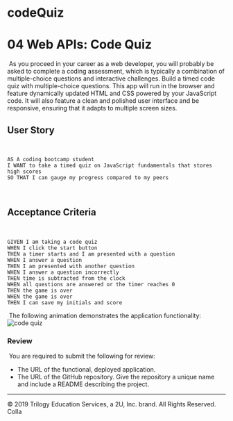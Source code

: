 # codeQuiz
# 04 Web APIs: Code Quiz
​
As you proceed in your career as a web developer, you will probably be asked to complete a coding assessment, which is typically a combination of multiple-choice questions and interactive challenges. Build a timed code quiz with multiple-choice questions. This app will run in the browser and feature dynamically updated HTML and CSS powered by your JavaScript code. It will also feature a clean and polished user interface and be responsive, ensuring that it adapts to multiple screen sizes.
​
## User Story
​
```
AS A coding bootcamp student
I WANT to take a timed quiz on JavaScript fundamentals that stores high scores
SO THAT I can gauge my progress compared to my peers
```
​
## Acceptance Criteria
​
```
GIVEN I am taking a code quiz
WHEN I click the start button
THEN a timer starts and I am presented with a question
WHEN I answer a question
THEN I am presented with another question
WHEN I answer a question incorrectly
THEN time is subtracted from the clock
WHEN all questions are answered or the timer reaches 0
THEN the game is over
WHEN the game is over
THEN I can save my initials and score
```
​
The following animation demonstrates the application functionality:
​
![code quiz](./Assets/04-web-apis-homework-demo.gif)
​
### Review
​
You are required to submit the following for review:
​
* The URL of the functional, deployed application.
​
* The URL of the GitHub repository. Give the repository a unique name and include a README describing the project.
​
- - -
© 2019 Trilogy Education Services, a 2U, Inc. brand. All Rights Reserved.
Colla
